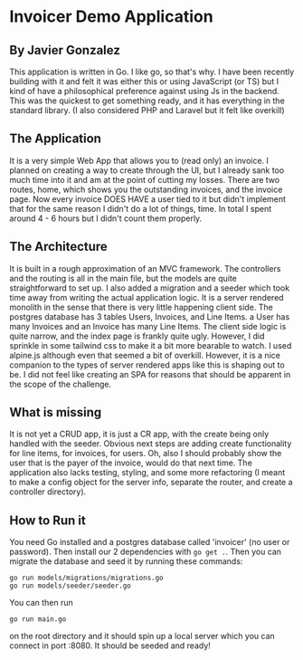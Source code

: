# Invoicer Demo Application
## By Javier Gonzalez
This application is written in Go. I like go, so that's why. I have been recently building with it and felt it was either this or using JavaScript (or TS) but I kind of have a philosophical preference against using Js in the backend. This was the quickest to get something ready, and it has everything in the standard library. (I also considered PHP and Laravel but it felt like overkill)
## The Application
It is a very simple Web App that allows you to (read only) an invoice. I planned on creating a way to create through the UI, but I already sank too much time into it and am at the point of cutting my losses. There are two routes, home, which shows you the outstanding invoices, and the invoice page. Now every invoice DOES HAVE a user tied to it but didn't implement that for the same reason I didn't do a lot of things, time. In total I spent around 4 - 6 hours but I didn't count them properly.
## The Architecture
It is built in a rough approximation of an MVC framework. The controllers and the routing is all in the main file, but the models are quite straightforward to set up. I also added a migration and a seeder which took time away from writing the actual application logic. It is a server rendered monolith in the sense that there is very little happening client side. The postgres database has 3 tables Users, Invoices, and Line Items. a User has many Invoices and an Invoice has many Line Items.
The client side logic is quite narrow, and the index page is frankly quite ugly. However, I did sprinkle in some tailwind css to make it a bit more bearable to watch. I used alpine.js although even that seemed a bit of overkill. However, it is a nice companion to the types of server rendered apps like this is shaping out to be. I did not feel like creating an SPA for reasons that should be apparent in the scope of the challenge.
## What is missing
It is not yet a CRUD app, it is just a CR app, with the create being only handled with the seeder. Obvious next steps are adding create functionality for line items, for invoices, for users. Oh, also I should probably show the user that is the payer of the invoice, would do that next time. The application also lacks testing, styling, and some more refactoring (I meant to make a config object for the server info, separate the router, and create a controller directory). 
## How to Run it
You need Go installed and a postgres database called 'invoicer' (no user or password). Then install our 2 dependencies with `go get .`. Then you can migrate the database and seed it by running these commands:
```
go run models/migrations/migrations.go
go run models/seeder/seeder.go
```
You can then run 
```
go run main.go
``` 
on the root directory and it should spin up a local server which you can connect in port :8080. It should be seeded and ready!